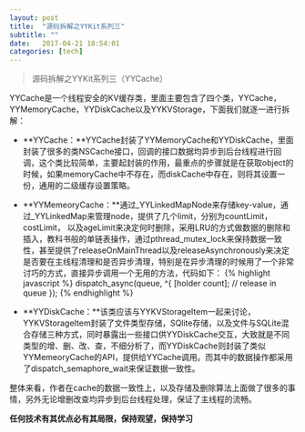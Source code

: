 ```yaml
---
layout: post
title:  "源码拆解之YYKit系列三"
subtitle: ""
date:   2017-04-21 18:54:01
categories: [tech]
---
```


> 源码拆解之YYKit系列三（YYCache）

YYCache是一个线程安全的KV缓存类，里面主要包含了四个类，YYCache，YYMemoryCache，YYDiskCache以及YYKVStorage，下面我们就逐一进行拆解：

- **YYCache：**YYCache封装了YYMemoryCache和YYDiskCache，里面封装了很多的类NSCache接口，回调的接口数据均异步到后台线程进行回调，这个类比较简单，主要起封装的作用，最重点的步骤就是在获取object的时候，如果memoryCache中不存在，而diskCache中存在，则将其设置一份，通用的二级缓存设置策略。

- **YYMemeoryCache：**通过_YYLinkedMapNode来存储key-value，通过_YYLinkedMap来管理node，提供了几个limit，分别为countLimit， costLimit， 以及ageLimit来决定何时删除，采用LRU的方式做数据的删除和插入，教科书般的单链表操作，通过pthread_mutex_lock来保持数据一致性，甚至提供了releaseOnMainThread以及releaseAsynchronously来决定是否要在主线程清理和是否异步清理，特别是在异步清理的时候用了一个非常讨巧的方式，直接异步调用一个无用的方法，代码如下：
	{% highlight javascript %}
	  dispatch_async(queue, ^{
	      [holder count]; // release in queue
	  });
	{% endhighlight %}

- **YYDiskCache：**该类应该与YYKVStorageItem一起来讨论，YYKVStorageItem封装了文件类型存储，SQlite存储，以及文件与SQLite混合存储三种方式，同时暴露出一些接口供YYDiskCache交互，大致就是不同类型的增、删、改、查，不细分析了，而YYDiskCache则封装了类似YYMemeoryCache的API，提供给YYCache调用。而其中的数据操作都采用了dispatch_semaphore_wait来保证数据一致性。

整体来看，作者在cache的数据一致性上，以及存储及删除算法上面做了很多的事情，另外无论增删改查均异步到后台线程处理，保证了主线程的流畅。

**任何技术有其优点必有其局限，保持观望，保持学习**

